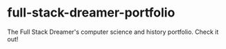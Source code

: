 # full-stack-dreamer-portfolio
The Full Stack Dreamer's computer science and history portfolio. Check it out! 
